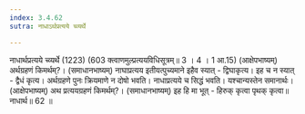 ```yaml
---
index: 3.4.62
sutra: नाधाऽर्थप्रत्यये च्व्यर्थे

---
```

 नाधार्थप्रत्यये च्व्यर्थे (1223) (603 क्त्वाणमुल्प्रत्ययविधिसूत्रम्॥ 3 । 4 । 1 आ.15) (आक्षेपभाष्यम्) अर्थग्रहणं किमर्थम्?। (समाधानभाष्यम्) नाघाप्रत्यय इतीयत्पुच्यमाने इहैव स्यात् - द्विघाकृत्य। इह च न स्यात् - द्वैधं कृत्य। अर्थग्रहणे पुनः क्रियमाणे न दोषो भवति। नाधाप्रत्यये च सिद्धं भवति। यश्चान्यस्तेन समानार्थः। (आक्षेपभाष्यम्) अथ प्रत्ययग्रहणं किमर्थम्?। (समाधानभाष्यम्) इह हि मा भूत् - हिरुक् कृत्वा पृथक् कृत्वा॥ नाधार्थ॥ 62 ॥ 